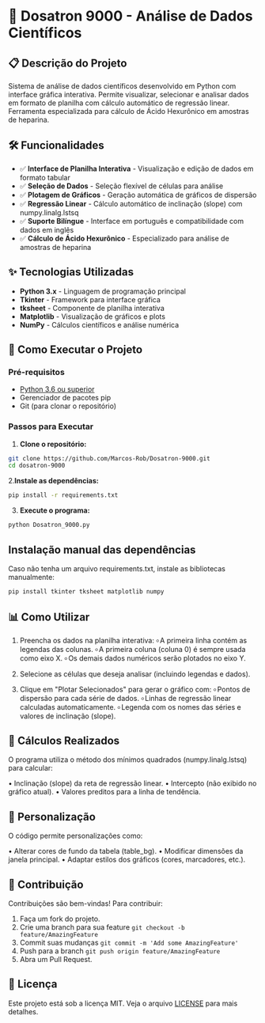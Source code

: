 ﻿# 🧪 Dosatron 9000 - Análise de Dados Científicos

## 📋 Descrição do Projeto

Sistema de análise de dados científicos desenvolvido em Python com interface gráfica interativa. Permite visualizar, selecionar e analisar dados em formato de planilha com cálculo automático de regressão linear. Ferramenta especializada para cálculo de Ácido Hexurônico em amostras de heparina.

## 🛠️ Funcionalidades

- ✅ **Interface de Planilha Interativa** - Visualização e edição de dados em formato tabular
- ✅ **Seleção de Dados** - Seleção flexível de células para análise
- ✅ **Plotagem de Gráficos** - Geração automática de gráficos de dispersão
- ✅ **Regressão Linear** - Cálculo automático de inclinação (slope) com numpy.linalg.lstsq
- ✅ **Suporte Bilíngue** - Interface em português e compatibilidade com dados em inglês
- ✅ **Cálculo de Ácido Hexurônico** - Especializado para análise de amostras de heparina

## ✨ Tecnologias Utilizadas

- **Python 3.x** - Linguagem de programação principal
- **Tkinter** - Framework para interface gráfica
- **tksheet** - Componente de planilha interativa
- **Matplotlib** - Visualização de gráficos e plots
- **NumPy** - Cálculos científicos e análise numérica

## 🚀 Como Executar o Projeto

### Pré-requisitos
- [Python 3.6 ou superior](https://www.python.org/downloads/)
- Gerenciador de pacotes pip
- Git (para clonar o repositório)

### Passos para Executar

1. **Clone o repositório:**
```bash
git clone https://github.com/Marcos-Rob/Dosatron-9000.git
cd dosatron-9000
```
2.**Instale as dependências:**
```bash
pip install -r requirements.txt
```
3. **Execute o programa:**
```bash
python Dosatron_9000.py
```

## Instalação manual das dependências

Caso não tenha um arquivo requirements.txt, instale as bibliotecas manualmente:
```bash
pip install tkinter tksheet matplotlib numpy
```

## 📊 Como Utilizar

1. Preencha os dados na planilha interativa:
	৹ A primeira linha contém as legendas das colunas.
	৹ A primeira coluna (coluna 0) é sempre usada como eixo X.
	৹ Os demais dados numéricos serão plotados no eixo Y.

2. Selecione as células que deseja analisar (incluindo legendas e dados).

3. Clique em "Plotar Selecionados" para gerar o gráfico com:
	৹ Pontos de dispersão para cada série de dados.
	৹ Linhas de regressão linear calculadas automaticamente.
	৹ Legenda com os nomes das séries e valores de inclinação (slope).

## 🧮 Cálculos Realizados

O programa utiliza o método dos mínimos quadrados (numpy.linalg.lstsq) para calcular:

   • Inclinação (slope) da reta de regressão linear.
   • Intercepto (não exibido no gráfico atual).
   • Valores preditos para a linha de tendência.

## 🎨 Personalização

O código permite personalizações como:

   • Alterar cores de fundo da tabela (table_bg).
   • Modificar dimensões da janela principal.
   • Adaptar estilos dos gráficos (cores, marcadores, etc.).

## 🤝 Contribuição

Contribuições são bem-vindas! Para contribuir:

1. Faça um fork do projeto.
2. Crie uma branch para sua feature ```git checkout -b feature/AmazingFeature```
3. Commit suas mudanças ```git commit -m 'Add some AmazingFeature'```
4. Push para a branch ```git push origin feature/AmazingFeature```
5. Abra um Pull Request.

## 📄 Licença

Este projeto está sob a licença MIT. Veja o arquivo [LICENSE](https://github.com/Marcos-Rob/Dosatron-9000?tab=MIT-1-ov-file) para mais detalhes.